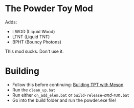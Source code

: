 The Powder Toy Mod
===================

Adds:
- LWOD (Liquid Wood)
- LTNT (Liquid TNT)
- BPHT (Bouncy Photons)

This mod sucks. Don't use it.

Building
========
- Follow this before continuing: [Building TPT with Meson](https://powdertoy.co.uk/Wiki/W/Building_TPT_with_Meson.html)
- Run the `clean_up.bat`
- Run either `on_add_elem.bat` or `build-release`_-and-run_`.bat`
- Go into the build folder and run the powder.exe file!
